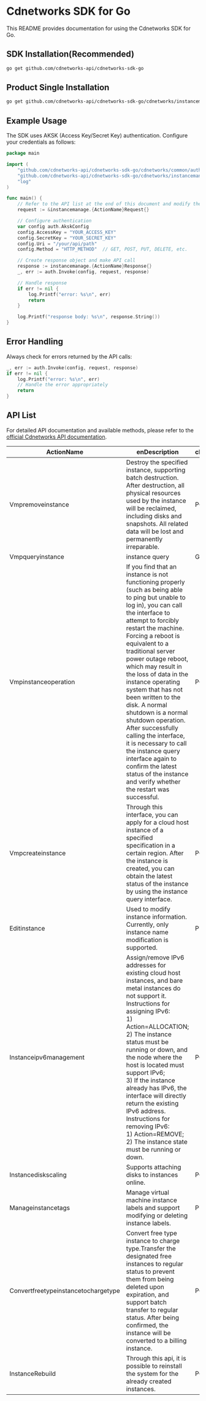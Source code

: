 # Cdnetworks SDK for Go

This README provides documentation for using the Cdnetworks SDK for Go.

## SDK Installation(Recommended)

```bash
go get github.com/cdnetworks-api/cdnetworks-sdk-go
```

## Product Single Installation

```bash
go get github.com/cdnetworks-api/cdnetworks-sdk-go/cdnetworks/instancemanage
```

## Example Usage

The SDK uses AKSK (Access Key/Secret Key) authentication. Configure your credentials as follows:

```go
package main

import (
    "github.com/cdnetworks-api/cdnetworks-sdk-go/cdnetworks/common/auth"
    "github.com/cdnetworks-api/cdnetworks-sdk-go/cdnetworks/instancemanage"
    "log"
)

func main() {
	// Refer to the API list at the end of this document and modify the corresponding {ActionName}, Method, and Uri
    request := &instancemanage.{ActionName}Request{}

    // Configure authentication
    var config auth.AkskConfig
    config.AccessKey = "YOUR_ACCESS_KEY"
    config.SecretKey = "YOUR_SECRET_KEY"
    config.Uri = "/your/api/path"
    config.Method = "HTTP_METHOD"  // GET, POST, PUT, DELETE, etc.

    // Create response object and make API call
    response := instancemanage.{ActionName}Response{}
    _, err := auth.Invoke(config, request, response)

    // Handle response
    if err != nil {
        log.Printf("error: %s\n", err)
        return
    }

    log.Printf("response body: %s\n", response.String())
}
```

## Error Handling

Always check for errors returned by the API calls:

```go
_, err := auth.Invoke(config, request, response)
if err != nil {
    log.Printf("error: %s\n", err)
    // Handle the error appropriately
    return
}
```

## API List
For detailed API documentation and available methods, please refer to the [official Cdnetworks API documentation](https://docs.cdnetworks.com/en/cdn/apidocs).

| ActionName | enDescription | client_methods | uri |
| --- | --- | --- | --- |
| Vmpremoveinstance | Destroy the specified instance, supporting batch destruction. After destruction, all physical resources used by the instance will be reclaimed, including disks and snapshots. All related data will be lost and permanently irreparable. | POST | /vmp/servers/delete |
| Vmpqueryinstance | instance query | GET | /vmp/servers |
| Vmpinstanceoperation | If you find that an instance is not functioning properly (such as being able to ping but unable to log in), you can call the interface to attempt to forcibly restart the machine. Forcing a reboot is equivalent to a traditional server power outage reboot, which may result in the loss of data in the instance operating system that has not been written to the disk. A normal shutdown is a normal shutdown operation. After successfully calling the interface, it is necessary to call the instance query interface again to confirm the latest status of the instance and verify whether the restart was successful. | POST | /vmp/servers/*/action |
| Vmpcreateinstance | Through this interface, you can apply for a cloud host instance of a specified specification in a certain region. After the instance is created, you can obtain the latest status of the instance by using the instance query interface. | POST | /vmp/servers |
| Editinstance | Used to modify instance information. Currently, only instance name modification is supported. | PUT | /vmp/servers |
| Instanceipv6management | Assign/remove IPv6 addresses for existing cloud host instances, and bare metal instances do not support it.<br>Instructions for assigning IPv6:<br>1) Action=ALLOCATION;<br>2) The instance status must be running or down, and the node where the host is located must support IPv6;<br>3) If the instance already has IPv6, the interface will directly return the existing IPv6 address.<br>Instructions for removing IPv6:<br>1) Action=REMOVE;<br>2) The instance state must be running or down. | POST | /vmp/servers/ipv6 |
| Instancediskscaling | Supports attaching disks to instances online. | POST | /vmp/servers/attachDisk |
| Manageinstancetags | Manage virtual machine instance labels and support modifying or deleting instance labels. | PUT | /vmp/server-tags |
| Convertfreetypeinstancetochargetype | Convert free type instance to charge type.Transfer the designated free instances to regular status to prevent them from being deleted upon expiration, and support batch transfer to regular status. After being confirmed, the instance will be converted to a billing instance. | POST | /vmp/servers/charge |
| InstanceRebuild | Through this api, it is possible to reinstall the system for the already created instances. | POST | /vmp/servers/rebuild |